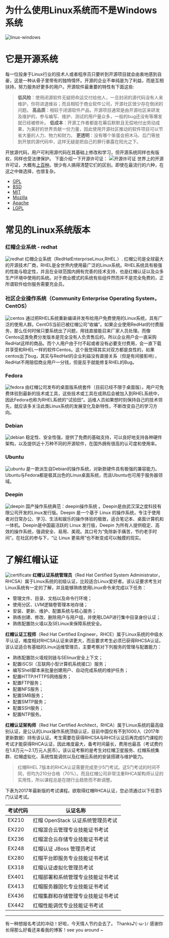 # 为什么使用Linux系统而不是Windows系统
![linux-windows](https://blog.eson.site/wp-content/uploads/2019/02/linux-windows.png)

# 它是开源系统
每一位投身于Linux行业的技术人或者程序员只要听到开源项目就会由衷地感到自豪，这是一种从骨子里带有的独特情怀。开源的企业不单纯是为了利益，而是互相扶持，努力服务好更多的用户。开源软件最重要的特性有下面这些:

>**低风险**：使用闭源软件无疑把命运交付给他人，一旦封闭的源代码没有人来维护，你将进退维谷；而且相较于商业软件公司，开源社区很少存在倒闭的问题。
**高品质**：相较于闭源软件产品，开源项目通常是由开源社区来研发及维护的，参与编写、维护、测试的用户量众多，一般的bug还没有等爆发就已经被修补。
**低成本**：开源工作者都是在幕后默默且无偿地付出劳动成果，为美好的世界贡献一份力量，因此使用开源社区推动的软件项目可以节省大量的人力、物力和财力。
**更透明**：没有哪个笨蛋会把木马、后门等放到开放的源代码中，这样无疑是把自己的罪行暴露在阳光之下。

开放源代码，用户可利用源代码在其基础上修改和学习，但开源系统同样也有版权，同样也受法律保护。
下面介绍一下开源许可证：
![开源许可证](https://blog.eson.site/wp-content/uploads/2019/02/开源许可证.png)
世界上的开源许可证，大概有[上百种](http://www.gnu.org/licenses/license-list.html)。很少有人搞得清楚它们的区别。即使在最流行的六种，在这之中做选择，也很复杂。
 - [GPL](http://www.gnu.org/licenses/gpl.html)
 - [BSD](http://en.wikipedia.org/wiki/BSD_licenses)
 - [MIT](http://en.wikipedia.org/wiki/MIT_License)
 - [Mozilla](http://www.mozilla.org/MPL/)
 - [Apache](http://www.apache.org/licenses/LICENSE-2.0)
 - [LGPL](http://www.gnu.org/copyleft/lesser.html)

# 常见的Linux系统版本

### 红帽企业系统 - redhat
![redhat](https://blog.eson.site/wp-content/uploads/2019/02/redhat.png)
红帽企业系统（RedHatEnterpriseLinux,RHEL.）. 红帽公司是全球最大的开源技术厂商，RHEL是全世界内使用最广泛的Linux系统。RHEL系统具有极强的性能与稳定性，并且在全球范围内拥有完善的技术支持，也是红帽认证以及众多生产环境中使用的系统。对于商业模式的系统有些组件然而并不是完全免费的，正所谓软件给你服务需要充会员。

### 社区企业操作系统（Community Enterprise Operating System，CentOS）
![centos](https://blog.eson.site/wp-content/uploads/2019/02/centos.jpg)
通过把RHEL系统重新编译并发布给用户免费使用的Linux系统，具有广泛的使用人群。CentOS当前已被红帽公司“收编”。如果企业使用RedHat的付费服务，那么任何时候只要系统出了问题，用钱直接能召来厂家人员处理。而像Centos这类免费分发版本是完全没有人负责售后的。所以企业用户会一直采购RedHat这样的商品。而个人用户由于付不起或者没有必要支付费用，会一直下载并享受和RHEL一样的软件Centos。这个我觉得其实对双方都是良性的，如果centos出了bug，其实与RedHat的企业利益没有直接关系（但是有间接影响），RedHat不用赔偿商业用户一分钱，但是反手就能修复RHEL的Bug。

### Fedora
![fedora](https://blog.eson.site/wp-content/uploads/2019/02/fedora.png)
由红帽公司发布的桌面版系统套件（目前已经不限于桌面版）。用户可免费体验到最新的技术或工具，这些技术或工具在成熟后会被加入到RHEL系统中，因此Fedora也称为RHEL系统的“试验田”。运维人员如果想时刻保持自己的技术领先，就应该多关注此类Linux系统的发展变化及新特性，不断改变自己的学习方向。

### Debian
![debian](https://blog.eson.site/wp-content/uploads/2019/02/debian.png)
稳定性、安全性强，提供了免费的基础支持，可以良好地支持各种硬件架构，以及提供近十万种不同的开源软件，在国外拥有很高的认可度和使用率。

### Ubuntu
![ubuntu](https://blog.eson.site/wp-content/uploads/2019/02/ubuntu.png)
是一款派生自Debian的操作系统，对新款硬件具有极强的兼容能力。Ubuntu与Fedora都是极其出色的Linux桌面系统，而且Ubuntu也可用于服务器领域。

### Deepin
![deepin](https://blog.eson.site/wp-content/uploads/2019/02/deepin.jpeg)
国产操作系统典范：deepin操作系统 。Deepin是由武汉深之度科技有限公司开发的Linux发行版。Deepin 是一个基于 Linux 的操作系统，专注于使用者对日常办公、学习、生活和娱乐的操作体验的极致，适合笔记本、桌面计算机和一体机。Deepin是中国最活跃的 Linux 发行版，Deepin 为所有人提供稳定、高效的操作系统，强调安全、易用、美观。其口号为“免除新手痛苦，节约老手时间”。在社区的参与下，“让 Linux 更易用”也不断变成可以触摸的现实。

# 了解红帽认证
![certificate](https://blog.eson.site/wp-content/uploads/2019/02/certificate.png)
**红帽认证系统管理员**（Red Hat Certified System Administrator，RHCSA）属于Linux系统的初级认证，比较适合Linux爱好者。该认证要求考生对Linux系统有一定的了解，并且能够熟练使用Linux命令来完成以下任务：
- 管理文件、目录、文档以及命令行环境；
- 使用分区、LVM逻辑卷管理本地存储；
- 安装、更新、维护、配置系统与核心服务；
- 熟练创建、修改、删除用户与用户组，并使用LDAP进行集中目录身份认证；
- 熟练配置防火墙以及SELinux来保障系统安全。

**红帽认证工程师**（Red Hat Certified Engineer，RHCE）属于Linux系统的中级水平认证，难度相对RHCSA认证来讲更大，而且要求考生必须已获得RHCSA认证。该认证适合有基础的Linux运维管理员，主要考察对下列服务的管理与配置能力：
- 熟练配置防火墙规则链与SElinux安全上下文；
- 配置iSCSI（互联网小型计算机系统接口）服务；
- 编写Shell脚本来批量创建用户、自动完成系统的维护任务；
- 配置HTTP/HTTPS网络服务；
- 配置FTP服务；
- 配置NFS服务；
- 配置SMB服务；
- 配置SMTP服务；
- 配置SSH服务；
- 配置NTP服务。

**红帽认证架构师**（Red Hat Certified Architect，RHCA）属于Linux系统的最高级别认证，是公认的Linux操作系统顶级认证，目前中国仅有不到1000人（2017年更新数据）持有该认证。考生需要在获得RHCSA与RHCE认证后再完成5门课程的考试才能获得RHCA认证，因此难度最大，备考时间最长，费用也最高（考试费约在1.8万元～2.1万元人民币）。该认证考察的是考生对红帽卫星服务、红帽系统集群、红帽虚拟化、系统性能调优以及红帽云系统的安装搭建与维护能力。
>红帽RHEL 7版本的RHCA认证需要完成至少5门考试。这5门考试的时间不同，但均为210分合格（70%）。而且红帽公司非常注重RHCA架构师认证的实用性，所以课程总是在随行业趋势而不断调整。

下表为2017年最新版的考试课程。欲取得红帽RHCA认证，您必须通过以下任意5门认证考试。

| 考试代码 | 认证名称 |
| ------------ | ------------ |
| EX210  |  红帽 OpenStack 认证系统管理员考试  |
| EX220  |  红帽混合云管理专业技能证书考试  |
| EX236  |  红帽混合云存储专业技能证书考试  |
| EX248  |  红帽认证 JBoss 管理员考试  |
| EX280  |  红帽平台即服务专业技能证书考试  |
| EX318  |  红帽认证虚拟化管理员考试  |
| EX401  |  红帽部署和系统管理专业技能证书考试  |
| EX413  |  红帽服务器固化专业技能证书考试  |
| EX436  |  红帽集群和存储管理专业技能证书考试  |
| EX442  |  红帽性能调优专业技能证书考试  |

------

有一种想报名考试的冲动！好啦，今天情人节约会去了。
Thanks♪(･ω･)ﾉ 感谢你长得那么好看还来看我的博客！see you around ~
